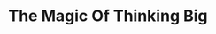 ---
title: "The Magic Of Thinking Big"
description: 'Buku tentang pragmatist positive optimis. Dari kecil, saya sudah datang dengan dosis **optimisme** yang _turah_. Dan buku ini (ditulis di tahun 1980an, adalah tipe buku yang malah membuat stoknya meluap.'
cover: "images/reading/the-magic-of-thinking-big.jpeg"
publishDate: 2020-10-14
authors: "David Schwartz"
---